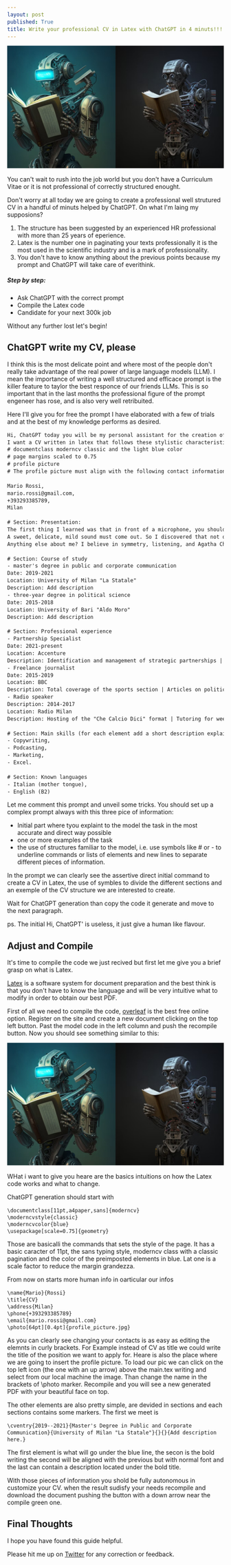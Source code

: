 ```yaml
---
layout: post
published: True
title: Write your professional CV in Latex with ChatGPT in 4 minuts!!!
---
```


<div class="img-div-any-width" markdown="0">
  <img src="/images/reading_robot.png" />
</div>

You can't wait to rush into the job world but you don't have a Curriculum Vitae or it is not professional of correctly structured enought.

Don't worry at all today we are going to create a professional well strutured CV in a handful of minuts helped by ChatGPT. On what I'm laing my supposions?

1) The structure has been suggested by an experienced HR professional with more than 25 years of eperience.
2) Latex is the number one in paginating your texts professionally it is the most used in the scientific industry and is a mark of professionality.
3) You don't have to know anything about the previous points because my prompt and ChatGPT will take care of everithink.

##### Step by step:
- Ask ChatGPT with the correct prompt
- Compile the Latex code
- Candidate for your next 300k job

Without any further lost let's begin!

<!--more-->

## ChatGPT write my CV, please

I think this is the most delicate point and where most of the people don't really take advantage of the real power of large language models (LLM). I mean the importance of writing a well structured and efficace prompt is the killer feature to taylor the best responce of our friends LLMs.
This is so important that in the last months the professional figure of the prompt engeneer has rose, and is also very well retribuited.

Here I'll give you for free the prompt I have elaborated with a few of trials and at the best of my knowledge performs as desired.

```txt
Hi, ChatGPT today you will be my personal assistant for the creation of my first CV.
I want a CV written in latex that follows these stylistic characteristics:
# documentclass moderncv classic and the light blue color
# page margins scaled to 0.75
# profile picture
# The profile picture must align with the following contact information:

Mario Rossi,
mario.rossi@gmail.com,
+393293385789,
Milan

# Section: Presentation:
The first thing I learned was that in front of a microphone, you shouldn't force the pronunciation of the 'P'.
A sweet, delicate, mild sound must come out. So I discovered that not only colors but also words have their fascinating nuances.
Anything else about me? I believe in symmetry, listening, and Agatha Christie's pen: eyes, ears, and brain need order.

# Section: Course of study
- master's degree in public and corporate communication
Date: 2019-2021
Location: University of Milan "La Statale"
Description: Add description
- three-year degree in political science
Date: 2015-2018
Location: University of Bari "Aldo Moro"
Description: Add description

# Section: Professional experience
- Partnership Specialist
Date: 2021-present
Location: Accenture
Description: Identification and management of strategic partnerships | Planning, publishing, and promoting online experiences | Moderation of live broadcasts with speakers on Zoom
- Freelance journalist
Date: 2015-2019
Location: BBC
Description: Total coverage of the sports section | Articles on politics, culture, events and current affairs
- Radio speaker
Description: 2014-2017
Location: Radio Milan
Description: Hosting of the "Che Calcio Dici" format | Tutoring for weekly radio-themed training aimed at high school students

# Section: Main skills (for each element add a short description explaining the skill)
- Copywriting,
- Podcasting,
- Marketing,
- Excel.

# Section: Known languages
- Italian (mother tongue),
- English (B2)
```

Let me comment this prompt and unveil some tricks.
You should set up a complex prompt always with this three pice of information:

- Initial part where tyou explaint to the model the task in the most accurate and direct way possible
- one or more examples of the task 
- the use of structures familiar to the model, i.e. use symbols like # or - to underline commands or lists of elements and new lines to separate different pieces of information. 

In the prompt we can clearly see the assertive direct initial command to create a CV in Latex, the use of symbles to divide the different sections and an exemple of the CV structure we are interested to create.

Wait for ChatGPT generation than copy the code it generate and move to the next paragraph.

ps. The initial Hi, ChatGPT' is useless, it just give a human like flavour.

## Adjust and Compile

It's time to compile the code we just recived but first let me give you a brief grasp on what is Latex.

[Latex](https://en.wikipedia.org/wiki/LaTeX) is a software system for document preparation and the best think is that you don't have to know the language and will be very intuitive what to modify in order to obtain our best PDF.

First of all we need to compile the code, [overleaf](https://it.overleaf.com/) is the best free online option. Register on the site and create a new document clicking on the top left button. Past the model code in the left column and push the recompile button.
Now you should see something similar to this:

<div class="img-div-any-width" markdown="0">
  <img src="/images/reading_robot.png" />
</div>

WHat i want to give you heare are the basics intuitions on how the Latex code works and what to change.

ChatGPT generation should start with 

```text
\documentclass[11pt,a4paper,sans]{moderncv}
\moderncvstyle{classic}
\moderncvcolor{blue}
\usepackage[scale=0.75]{geometry}
```

Those are basicalli the commands that sets the style of the page. It has a basic caracter of 11pt, the sans typing style, moderncv class with a classic pagination and the color of the preimposted elements in blue. Lat one is a scale factor to reduce the margin grandezza.

From now on starts more human info in oarticular our infos

```text
\name{Mario}{Rossi}
\title{CV}
\address{Milan}
\phone{+393293385789}
\email{mario.rossi@gmail.com}
\photo[64pt][0.4pt]{profile_picture.jpg}
```

As you can clearly see changing your contacts is as easy as editing the elemnts in curly brackets. For Example instead of CV as title we could write the title of the position we want to apply for.
Heare is also the place where we are going to insert the profile picture. To load our pic we can click on the top left icon (the one with an up arrow) above the main.tex writing and select from our local machine the image. Than change the name in the brackets of \photo marker. Recompile and you will see a new generated PDF with your beautiful face on top.

The other elements are also pretty simple, are devided in sections and each sections contains some markers. The first we meet is 

```text
\cventry{2019--2021}{Master's Degree in Public and Corporate Communication}{University of Milan "La Statale"}{}{}{Add description here.}
```

The first element is what will go under the blue line, the secon is the bold writing the second will be aligned with the previous but with normal font and the last can contain a description located under the bold title.

With those pieces of information you shold be fully autonomous in customize your CV.
when the result sudisfy your needs recompile and download the document pushing the button with a down arrow near the compile green one.

## Final Thoughts



I hope you have found this guide helpful. 

Please hit me up on <a href="https://twitter.com/Valeman100">Twitter</a> for any correction or feedback.
